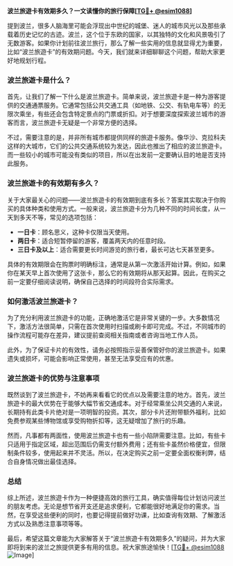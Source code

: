 **波兰旅遊卡有效期多久？一文读懂你的旅行保障[[TG💪+ @esim1088](https://t.me/s/esim1088)]**

提到波兰，很多人脑海里可能会浮现出中世纪的城堡、迷人的城市风光以及那些承载着历史记忆的古迹。波兰，这个位于东欧的国家，以其独特的文化和风景吸引了无数游客。如果你计划前往波兰旅行，那么了解一些实用的信息就显得尤为重要，比如“波兰旅遊卡”的有效期问题。今天，我们就来详细聊聊这个问题，帮助大家更好地规划行程。

### 波兰旅遊卡是什么？

首先，让我们了解一下什么是波兰旅遊卡。简单来说，波兰旅遊卡是一种为游客提供的交通通票服务。它通常包括公共交通工具（如地铁、公交、有轨电车等）的无限次乘坐，有些还会包含特定景点的门票或折扣。对于想要深度探索波兰城市的游客而言，波兰旅遊卡无疑是一个非常方便的选择。

不过，需要注意的是，并非所有城市都提供同样的旅遊卡服务。像华沙、克拉科夫这样的大城市，它们的公共交通系统较为发达，因此也推出了相应的波兰旅遊卡。而一些较小的城市可能没有类似的项目，所以在出发前一定要确认目的地是否支持此服务。

### 波兰旅遊卡的有效期有多久？

关于大家最关心的问题——波兰旅遊卡的有效期到底有多长？答案其实取决于你购买的具体种类和使用方式。一般来说，波兰旅遊卡分为几种不同的时间长度，从一天到多天不等，常见的选项包括：

- **一日卡**：顾名思义，这种卡仅限当天使用。
- **两日卡**：适合短暂停留的游客，覆盖两天内的任意时段。
- **三日卡及以上**：适合需要更长时间游览的旅行者，最长可达七天甚至更多。

具体的有效期限会在购票时明确标注，通常是从第一次激活开始计算。例如，如果你在某天早上首次使用了这张卡，那么它的有效期将从那天起算。因此，在购买之前一定要仔细阅读说明，确保自己选择的时间段符合实际需求。

### 如何激活波兰旅遊卡？

为了充分利用波兰旅遊卡的功能，正确地激活它是非常关键的一步。大多数情况下，激活方法很简单，只需在首次使用时扫描或刷卡即可完成。不过，不同城市的操作流程可能存在差异，建议提前查阅相关指南或者咨询当地工作人员。

此外，为了保证卡片的有效性，请务必按照指示妥善保管好你的波兰旅遊卡。如果遗失或损坏，可能会影响正常使用，甚至无法享受应有的优惠。

### 波兰旅遊卡的优势与注意事项

既然谈到了波兰旅遊卡，不妨再来看看它的优点以及需要注意的地方。首先，波兰旅遊卡的最大优势在于能够大幅节省交通成本。对于经常乘坐公共交通的人来说，长期持有此类卡片绝对是一项明智的投资。其次，部分卡片还附带额外福利，比如免费参观某些博物馆或享受购物折扣等，这无疑增加了旅行的乐趣。

然而，凡事都有两面性，使用波兰旅遊卡也有一些小陷阱需要注意。比如，有些卡只适用于指定区域，超出范围后仍需支付额外费用；还有些卡虽然价格便宜，但限制条件较多，使用起来并不灵活。所以，在决定购买之前一定要全面权衡利弊，结合自身情况做出最佳选择。

### 总结

综上所述，波兰旅遊卡作为一种便捷高效的旅行工具，确实值得每位计划访问波兰的朋友考虑。无论是想节省开支还是追求便利，它都能很好地满足你的需求。当然，在享受这些便利的同时，也要记得提前做好功课，比如查询有效期、了解激活方式以及熟悉注意事项等等。

最后，希望这篇文章能为大家解答关于“波兰旅遊卡有效期多久”的疑问，并为大家即将到来的波兰之旅提供更多有用的信息。祝大家旅途愉快！[[TG💪+ @esim1088](https://t.me/s/esim1088) ![Image](https://i.postimg.cc/4NQfJmqS/Snipaste-2025-05-13-00-14-12.png)]